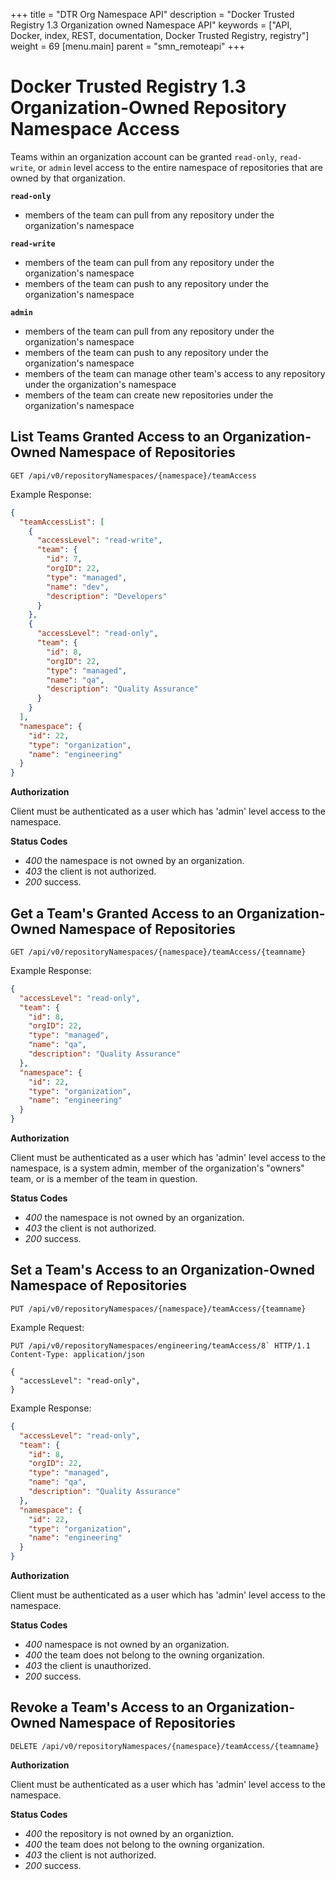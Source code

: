 +++
title = "DTR Org Namespace API"
description = "Docker Trusted Registry 1.3 Organization owned Namespace API"
keywords = ["API, Docker, index, REST, documentation, Docker Trusted Registry, registry"]
weight = 69
[menu.main]
parent = "smn_remoteapi"
+++

# Docker Trusted Registry 1.3 Organization-Owned Repository Namespace Access

Teams within an organization account can be granted `read-only`, `read-write`,
or `admin` level access to the entire namespace of repositories that are owned
by that organization.

**`read-only`**

- members of the team can pull from any repository under the organization's
  namespace

**`read-write`**

- members of the team can pull from any repository under the organization's
  namespace
- members of the team can push to any repository under the organization's
  namespace

**`admin`**

- members of the team can pull from any repository under the organization's
  namespace
- members of the team can push to any repository under the organization's
  namespace
- members of the team can manage other team's access to any repository under
  the organization's namespace
- members of the team can create new repositories under the organization's
  namespace

## List Teams Granted Access to an Organization-Owned Namespace of Repositories

`GET /api/v0/repositoryNamespaces/{namespace}/teamAccess`

Example Response:

```json
{
  "teamAccessList": [
    {
      "accessLevel": "read-write",
      "team": {
        "id": 7,
        "orgID": 22,
        "type": "managed",
        "name": "dev",
        "description": "Developers"
      }
    },
    {
      "accessLevel": "read-only",
      "team": {
        "id": 8,
        "orgID": 22,
        "type": "managed",
        "name": "qa",
        "description": "Quality Assurance"
      }
    }
  ],
  "namespace": {
    "id": 22,
    "type": "organization",
    "name": "engineering"
  }
}
```

**Authorization**

Client must be authenticated as a user which has 'admin' level access to the
namespace.

**Status Codes**

- *400* the namespace is not owned by an organization.
- *403* the client is not authorized.
- *200* success.

## Get a Team's Granted Access to an Organization-Owned Namespace of Repositories

`GET /api/v0/repositoryNamespaces/{namespace}/teamAccess/{teamname}`

Example Response:

```json
{
  "accessLevel": "read-only",
  "team": {
    "id": 8,
    "orgID": 22,
    "type": "managed",
    "name": "qa",
    "description": "Quality Assurance"
  },
  "namespace": {
    "id": 22,
    "type": "organization",
    "name": "engineering"
  }
}
```

**Authorization**

Client must be authenticated as a user which has 'admin' level access to the
namespace, is a system admin, member of the organization's "owners" team, or
is a member of the team in question.

**Status Codes**

- *400* the namespace is not owned by an organization.
- *403* the client is not authorized.
- *200* success.

## Set a Team's Access to an Organization-Owned Namespace of Repositories

`PUT /api/v0/repositoryNamespaces/{namespace}/teamAccess/{teamname}`

Example Request:

```http
PUT /api/v0/repositoryNamespaces/engineering/teamAccess/8` HTTP/1.1
Content-Type: application/json

{
  "accessLevel": "read-only",
}
```

Example Response:

```json
{
  "accessLevel": "read-only",
  "team": {
    "id": 8,
    "orgID": 22,
    "type": "managed",
    "name": "qa",
    "description": "Quality Assurance"
  },
  "namespace": {
    "id": 22,
    "type": "organization",
    "name": "engineering"
  }
}
```

**Authorization**

Client must be authenticated as a user which has 'admin' level access to the
namespace.

**Status Codes**

- *400* namespace is not owned by an organization.
- *400* the team does not belong to the owning organization.
- *403* the client is unauthorized.
- *200* success.

## Revoke a Team's Access to an Organization-Owned Namespace of Repositories

`DELETE /api/v0/repositoryNamespaces/{namespace}/teamAccess/{teamname}`

**Authorization**

Client must be authenticated as a user which has 'admin' level access to the
namespace.

**Status Codes**

- *400* the repository is not owned by an organiztion.
- *400* the team does not belong to the owning organization.
- *403* the client is not authorized.
- *200* success.
